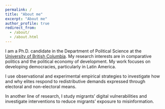 ```yaml
---
permalink: /
title: "About me"
excerpt: "About me"
author_profile: true
redirect_from: 
  - /about/
  - /about.html
---
```


I am a Ph.D. candidate in the Department of Political Science at the [University of British Columbia](https://politics.ubc.ca/graduate/). My research interests are in comparative politics and the political economy of development. My work focuses on developing democracies, particularly in Latin America.

I use observational and experimental empirical strategies to investigate how and why elites respond to redistributive demands expressed through electoral and non-electoral means.

In another line of research, I study migrants’ digital vulnerabilities and investigate interventions to reduce migrants’ exposure to misinformation. 

<!-- I am an affiliated researcher at the [Centro Latam Digital](https://centrolatam.digital/).-->
